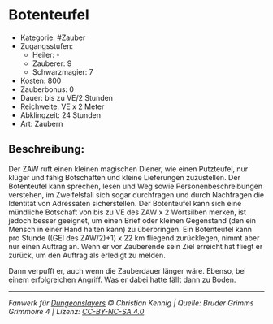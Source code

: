 # Botenteufel

- Kategorie: #Zauber
- Zugangsstufen:
  - Heiler: -
  - Zauberer: 9
  - Schwarzmagier: 7
- Kosten: 800
- Zauberbonus: 0
- Dauer: bis zu VE/2 Stunden
- Reichweite: VE x 2 Meter
- Abklingzeit: 24 Stunden
- Art: Zaubern

## Beschreibung:

Der ZAW ruft einen kleinen magischen Diener, wie einen Putzteufel, nur klüger und fähig Botschaften und kleine Lieferungen zuzustellen. Der Botenteufel kann sprechen, lesen und Weg sowie Personenbeschreibungen verstehen, im Zweifelsfall sich sogar durchfragen und durch Nachfragen die Identität von Adressaten sicherstellen. Der Botenteufel kann sich eine mündliche Botschaft von bis zu VE des ZAW x 2 Wortsilben merken, ist jedoch besser geeignet, um einen Brief oder kleinen Gegenstand (den ein Mensch in einer Hand halten kann) zu überbringen. Ein Botenteufel kann pro Stunde ((GEI des ZAW/2)+1) x 22 km fliegend zurücklegen, nimmt aber nur einen Auftrag an. Wenn er vor Zauberende sein Ziel erreicht hat fliegt er zurück, um den Auftrag als erledigt zu melden.

Dann verpufft er, auch wenn die Zauberdauer länger wäre. Ebenso, bei einem erfolgreichen Angriff. Was er dabei hatte fällt dann zu Boden.

---

_Fanwerk für [Dungeonslayers](https://www.dungeonslayers.net/) © Christian Kennig | Quelle: Bruder Grimms Grimmoire 4 | Lizenz: [CC-BY-NC-SA 4.0](https://creativecommons.org/licenses/by-nc-sa/4.0/deed.de)_
